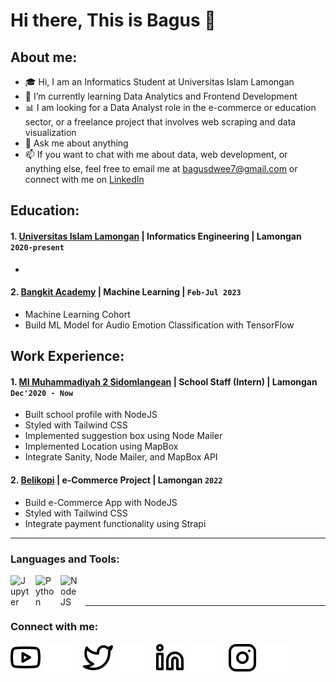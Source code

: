 # Hi there, This is Bagus 👋
## About me:
- 🎓 Hi, I am an Informatics Student at Universitas Islam Lamongan 
- 🌱 I’m currently learning Data Analytics and Frontend Development
- 📊 I am looking for a Data Analyst role in the e-commerce or education sector, or a freelance project that involves web scraping and data visualization
- 💬 Ask me about anything
- 📫 If you want to chat with me about data, web development, or anything else, feel free to email me at bagusdwee7@gmail.com or connect with me on [LinkedIn](https://www.linkedin.com/in/bagus-dwi-santoso-623522154)

## Education:

#### 1. [Universitas Islam Lamongan](https://www.unisla.ac.id) | Informatics Engineering | Lamongan `2020-present`
   - 
#### 2. [Bangkit Academy](https://drive.google.com/file/d/11-QpgyazC3Od4UYlD0AihbiHj0zbl5RO/view?usp=sharing) | Machine Learning | `Feb-Jul 2023`
   - Machine Learning Cohort
   - Build ML Model for Audio Emotion Classification with TensorFlow

## Work Experience:
#### 1. [MI Muhammadiyah 2 Sidomlangean](https://mim2sidomlangean) | School Staff (Intern) | Lamongan `Dec'2020 - Now`
   - Built school profile with NodeJS
   - Styled with Tailwind CSS
   - Implemented suggestion box using Node Mailer
   - Implemented Location using MapBox
   - Integrate Sanity, Node Mailer, and MapBox API
#### 2. [Belikopi](https://belikopi.vercel.app) | e-Commerce Project | Lamongan `2022`
   - Build e-Commerce App with NodeJS
   - Styled with Tailwind CSS
   - Integrate payment functionality using Strapi
---

### Languages and Tools:

[<img align="left" alt="Jupyter" width="30px" src="https://upload.wikimedia.org/wikipedia/commons/3/38/Jupyter_logo.svg" style="padding-right:10px;" />][webdev]
[<img align="left" alt="Python" width="30px" src="https://upload.wikimedia.org/wikipedia/commons/thumb/c/c3/Python-logo-notext.svg/110px-Python-logo-notext.svg.png?20100317150552" style="padding-right:10px;" />][webdev]
[<img align="left" alt="NodeJS" width="30px" src="https://upload.wikimedia.org/wikipedia/commons/d/d9/Node.js_logo.svg" style="padding-right:10px;" />][webdev]

<br />
<br />

---
### Connect with me:

[![website](./img/youtube-light.svg)](https://www.youtube.com/channel/UCQA3VVDRaCut-6a3Uk3wcXQ#gh-light-mode-only)
[![website](./img/youtube-dark.svg)](https://www.youtube.com/channel/UCQA3VVDRaCut-6a3Uk3wcXQ#gh-dark-mode-only)
&nbsp;&nbsp;
[![website](./img/twitter-light.svg)](https://twitter.com/bagusdwsn#gh-light-mode-only)
[![website](./img/twitter-dark.svg)](https://twitter.com/bagusdwsn#gh-dark-mode-only)
&nbsp;&nbsp;
[![website](./img/linkedin-light.svg)](https://www.linkedin.com/in/bagus-dwi-santoso-623522154/#gh-light-mode-only)
[![website](./img/linkedin-dark.svg)](https://www.linkedin.com/in/bagus-dwi-santoso-623522154/#gh-dark-mode-only)
&nbsp;&nbsp;
[![website](./img/instagram-light.svg)](https://instagram.com/bagusdwsn#gh-light-mode-only)
[![website](./img/instagram-dark.svg)](https://instagram.com/bagusdwsn#gh-dark-mode-only)



[webdev]: https://github.com/bagusdwsn/bagusdwsn
